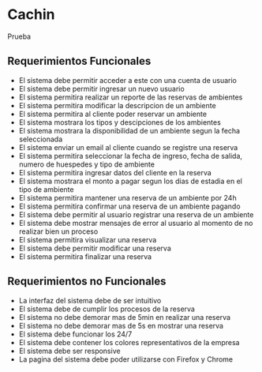 # Cachin
Prueba 
## Requerimientos Funcionales
- El sistema debe permitir acceder a este con una cuenta
  de usuario
- El sistema debe permitir ingresar un nuevo usuario
- El sistema permitira realizar un reporte de las reservas
  de ambientes
- El sistema permitira modificar la descripcion de un ambiente
- El sistema permitira al cliente poder reservar un ambiente
- El sistema mostrara los tipos y descipciones de los ambientes
- El sistema mostrara la disponibilidad de un ambiente segun la 
  fecha seleccionada
- El sistema enviar un email al cliente cuando se registre una reserva
- El sistema permitira seleccionar la fecha de ingreso, fecha de salida,
  numero de huespedes y tipo de ambiente
- El sistema permitira ingresar datos del cliente en la reserva
- El sistema mostrara el monto a pagar segun los dias de estadia
  en el tipo de ambiente
- El sistema permitira mantener una reserva de un ambiente por 24h
- El sistema permitira confirmar una reserva de un ambiente pagando
- El sistema debe permitir al usuario registrar una reserva de un ambiente
- El sistema debe mostrar mensajes de error al usuario al momento
  de no realizar bien un proceso 
- El sistema permitira visualizar una reserva
- El sistema debe permitir modificar una reserva
- El sistema permitira finalizar una reserva

## Requerimientos no Funcionales 

- La interfaz del sistema debe de ser intuitivo
- El sistema debe de cumplir los procesos de la reserva
- El sistema no debe demorar  mas de 5min en realizar una reserva
- El sistema no debe demorar mas de 5s en mostrar una reserva
- El sistema debe funcionar los 24/7
- El sistema debe contener los colores representativos de la empresa	
- El sistema debe ser responsive
- La pagina del sistema debe poder utilizarse con Firefox y Chrome